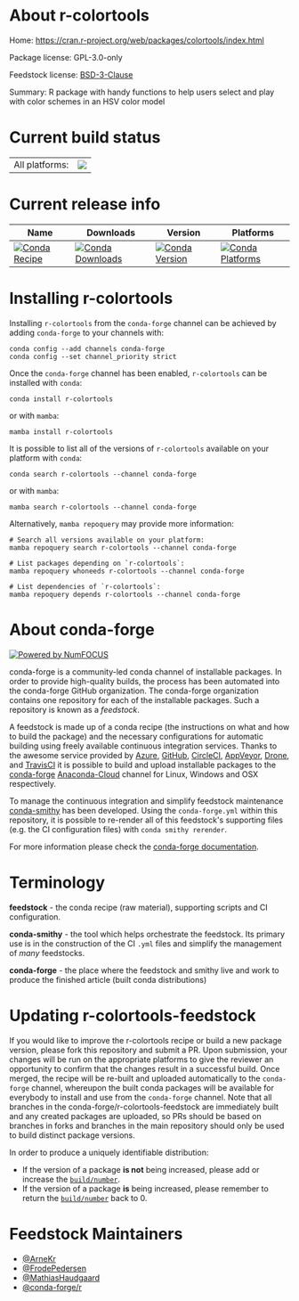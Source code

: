 About r-colortools
==================

Home: https://cran.r-project.org/web/packages/colortools/index.html

Package license: GPL-3.0-only

Feedstock license: [BSD-3-Clause](https://github.com/conda-forge/r-colortools-feedstock/blob/main/LICENSE.txt)

Summary: R package with handy functions to help users select and play with color schemes in an HSV color model

Current build status
====================


<table><tr><td>All platforms:</td>
    <td>
      <a href="https://dev.azure.com/conda-forge/feedstock-builds/_build/latest?definitionId=4198&branchName=main">
        <img src="https://dev.azure.com/conda-forge/feedstock-builds/_apis/build/status/r-colortools-feedstock?branchName=main">
      </a>
    </td>
  </tr>
</table>

Current release info
====================

| Name | Downloads | Version | Platforms |
| --- | --- | --- | --- |
| [![Conda Recipe](https://img.shields.io/badge/recipe-r--colortools-green.svg)](https://anaconda.org/conda-forge/r-colortools) | [![Conda Downloads](https://img.shields.io/conda/dn/conda-forge/r-colortools.svg)](https://anaconda.org/conda-forge/r-colortools) | [![Conda Version](https://img.shields.io/conda/vn/conda-forge/r-colortools.svg)](https://anaconda.org/conda-forge/r-colortools) | [![Conda Platforms](https://img.shields.io/conda/pn/conda-forge/r-colortools.svg)](https://anaconda.org/conda-forge/r-colortools) |

Installing r-colortools
=======================

Installing `r-colortools` from the `conda-forge` channel can be achieved by adding `conda-forge` to your channels with:

```
conda config --add channels conda-forge
conda config --set channel_priority strict
```

Once the `conda-forge` channel has been enabled, `r-colortools` can be installed with `conda`:

```
conda install r-colortools
```

or with `mamba`:

```
mamba install r-colortools
```

It is possible to list all of the versions of `r-colortools` available on your platform with `conda`:

```
conda search r-colortools --channel conda-forge
```

or with `mamba`:

```
mamba search r-colortools --channel conda-forge
```

Alternatively, `mamba repoquery` may provide more information:

```
# Search all versions available on your platform:
mamba repoquery search r-colortools --channel conda-forge

# List packages depending on `r-colortools`:
mamba repoquery whoneeds r-colortools --channel conda-forge

# List dependencies of `r-colortools`:
mamba repoquery depends r-colortools --channel conda-forge
```


About conda-forge
=================

[![Powered by
NumFOCUS](https://img.shields.io/badge/powered%20by-NumFOCUS-orange.svg?style=flat&colorA=E1523D&colorB=007D8A)](https://numfocus.org)

conda-forge is a community-led conda channel of installable packages.
In order to provide high-quality builds, the process has been automated into the
conda-forge GitHub organization. The conda-forge organization contains one repository
for each of the installable packages. Such a repository is known as a *feedstock*.

A feedstock is made up of a conda recipe (the instructions on what and how to build
the package) and the necessary configurations for automatic building using freely
available continuous integration services. Thanks to the awesome service provided by
[Azure](https://azure.microsoft.com/en-us/services/devops/), [GitHub](https://github.com/),
[CircleCI](https://circleci.com/), [AppVeyor](https://www.appveyor.com/),
[Drone](https://cloud.drone.io/welcome), and [TravisCI](https://travis-ci.com/)
it is possible to build and upload installable packages to the
[conda-forge](https://anaconda.org/conda-forge) [Anaconda-Cloud](https://anaconda.org/)
channel for Linux, Windows and OSX respectively.

To manage the continuous integration and simplify feedstock maintenance
[conda-smithy](https://github.com/conda-forge/conda-smithy) has been developed.
Using the ``conda-forge.yml`` within this repository, it is possible to re-render all of
this feedstock's supporting files (e.g. the CI configuration files) with ``conda smithy rerender``.

For more information please check the [conda-forge documentation](https://conda-forge.org/docs/).

Terminology
===========

**feedstock** - the conda recipe (raw material), supporting scripts and CI configuration.

**conda-smithy** - the tool which helps orchestrate the feedstock.
                   Its primary use is in the construction of the CI ``.yml`` files
                   and simplify the management of *many* feedstocks.

**conda-forge** - the place where the feedstock and smithy live and work to
                  produce the finished article (built conda distributions)


Updating r-colortools-feedstock
===============================

If you would like to improve the r-colortools recipe or build a new
package version, please fork this repository and submit a PR. Upon submission,
your changes will be run on the appropriate platforms to give the reviewer an
opportunity to confirm that the changes result in a successful build. Once
merged, the recipe will be re-built and uploaded automatically to the
`conda-forge` channel, whereupon the built conda packages will be available for
everybody to install and use from the `conda-forge` channel.
Note that all branches in the conda-forge/r-colortools-feedstock are
immediately built and any created packages are uploaded, so PRs should be based
on branches in forks and branches in the main repository should only be used to
build distinct package versions.

In order to produce a uniquely identifiable distribution:
 * If the version of a package **is not** being increased, please add or increase
   the [``build/number``](https://docs.conda.io/projects/conda-build/en/latest/resources/define-metadata.html#build-number-and-string).
 * If the version of a package **is** being increased, please remember to return
   the [``build/number``](https://docs.conda.io/projects/conda-build/en/latest/resources/define-metadata.html#build-number-and-string)
   back to 0.

Feedstock Maintainers
=====================

* [@ArneKr](https://github.com/ArneKr/)
* [@FrodePedersen](https://github.com/FrodePedersen/)
* [@MathiasHaudgaard](https://github.com/MathiasHaudgaard/)
* [@conda-forge/r](https://github.com/conda-forge/r/)

